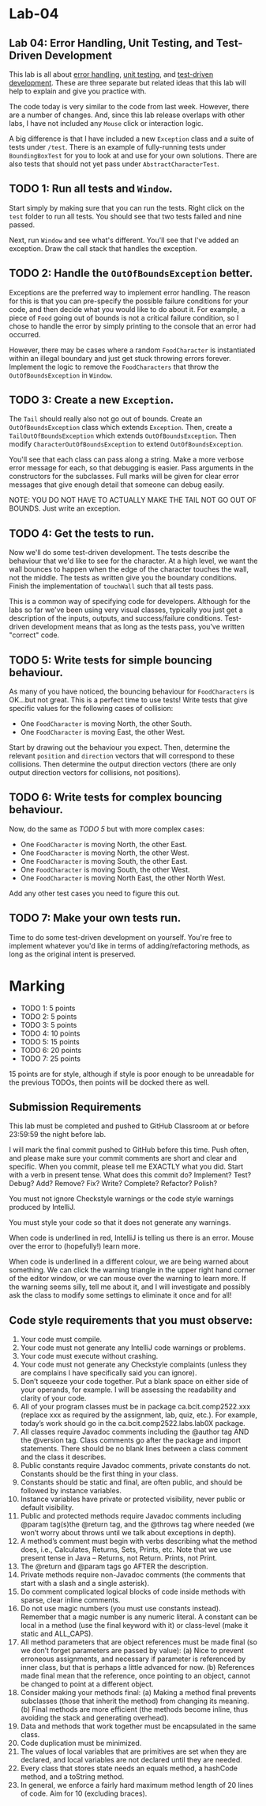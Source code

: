 # Lab-04
## Lab 04: Error Handling, Unit Testing, and Test-Driven Development
This lab is all about [error handling](https://www.w3schools.com/java/java_try_catch.asp), [unit testing](https://github.com/junit-team/junit4/wiki), and [test-driven development](https://www.ibm.com/garage/method/practices/code/practice_test_driven_development/). These are three separate but related ideas that this lab will help to explain and give you practice with.

The code today is very similar to the code from last week. However, there are a number of changes. And, since this lab release overlaps with other labs, I have not included any `Mouse` click or interaction logic.

A big difference is that I have included a new `Exception` class and a suite of tests under `/test`. There is an example of fully-running tests under `BoundingBoxTest` for you to look at and use for your own solutions. There are also tests that should not yet pass under `AbstractCharacterTest`.

## TODO 1: Run all tests and `Window`.
Start simply by making sure that you can run the tests. Right click on the `test` folder to run all tests. You should see that two tests failed and nine passed.

Next, run `Window` and see what's different. You'll see that I've added an exception. Draw the call stack that handles the exception.

## TODO 2: Handle the `OutOfBoundsException` better.
Exceptions are the preferred way to implement error handling. The reason for this is that you can pre-specify the possible failure conditions for your code, and then decide what you would like to do about it. For example, a piece of `Food` going out of bounds is not a critical failure condition, so I chose to handle the error by simply printing to the console that an error had occurred.

However, there may be cases where a random `FoodCharacter` is instantiated within an illegal boundary and just get stuck throwing errors forever. Implement the logic to remove the `FoodCharacters` that throw the `OutOfBoundsException` in `Window`.

## TODO 3: Create a new `Exception`.
The `Tail` should really also not go out of bounds. Create an `OutOfBoundsException` class which extends `Exception`. Then, create a `TailOutOfBoundsException` which extends `OutOfBoundsException`. Then modify `CharacterOutOfBoundsException` to extend `OutOfBoundsException`.

You'll see that each class can pass along a string. Make a more verbose error message for each, so that debugging is easier. Pass arguments in the constructors for the subclasses. Full marks will be given for clear error messages that give enough detail that someone can debug easily.

NOTE: YOU DO NOT HAVE TO ACTUALLY MAKE THE TAIL NOT GO OUT OF BOUNDS. Just write an exception.

## TODO 4: Get the tests to run.
Now we'll do some test-driven development. The tests describe the behaviour that we'd like to see for the character. At a high level, we want the wall bounces to happen when the edge of the character touches the wall, not the middle. The tests as written give you the boundary conditions. Finish the implementation of `touchWall` such that all tests pass.

This is a common way of specifying code for developers. Although for the labs so far we've been using very visual classes, typically you just get a description of the inputs, outputs, and success/failure conditions. Test-driven development means that as long as the tests pass, you've written "correct" code.

## TODO 5: Write tests for simple bouncing behaviour.
As many of you have noticed, the bouncing behaviour for `FoodCharacters` is OK...but not great. This is a perfect time to use tests! Write tests that give specific values for the following cases of collision:
- One `FoodCharacter` is moving North, the other South.
- One `FoodCharacter` is moving East, the other West.

Start by drawing out the behaviour you expect. Then, determine the relevant `position` and `direction` vectors that will correspond to these collisions. Then determine the output direction vectors (there are only output direction vectors for collisions, not positions).

## TODO 6: Write tests for complex bouncing behaviour.
Now, do the same as *TODO 5* but with more complex cases:
- One `FoodCharacter` is moving North, the other East.
- One `FoodCharacter` is moving North, the other West.
- One `FoodCharacter` is moving South, the other East.
- One `FoodCharacter` is moving South, the other West.
- One `FoodCharacter` is moving North East, the other North West.

Add any other test cases you need to figure this out.

## TODO 7: Make your own tests run.
Time to do some test-driven development on yourself. You're free to implement whatever you'd like in terms of adding/refactoring methods, as long as the original intent is preserved.

# Marking
- TODO 1: 5 points
- TODO 2: 5 points
- TODO 3: 5 points
- TODO 4: 10 points
- TODO 5: 15 points
- TODO 6: 20 points
- TODO 7: 25 points

15 points are for style, although if style is poor enough to be unreadable for the previous TODOs, then points will be docked there as well.

## Submission Requirements

This lab must be completed and pushed to GitHub Classroom at or before 23:59:59 the night before lab.

I will mark the final commit pushed to GitHub before this time. Push often, and please make sure your commit comments are short and clear and specific. When you commit, please tell me EXACTLY what you did. Start with a verb in present tense. What does this commit do? Implement? Test? Debug? Add? Remove? Fix? Write? Complete? Refactor? Polish?

You must not ignore Checkstyle warnings or the code style warnings produced by IntelliJ.

You must style your code so that it does not generate any warnings.

When code is underlined in red, IntelliJ is telling us there is an error. Mouse over the error to (hopefully!) learn more.

When code is underlined in a different colour, we are being warned about something. We can click the warning triangle in the upper right hand corner of the editor window, or we can mouse over the warning to learn more. If the warning seems silly, tell me about it, and I will investigate and possibly ask the class to modify some settings to eliminate it once and for all!

## Code style requirements that you must observe:
1. Your code must compile.
2. Your code must not generate any IntelliJ code warnings or problems.
3. Your code must execute without crashing.
4. Your code must not generate any Checkstyle complaints (unless they are complains I have specifically said you can ignore).
5. Don’t squeeze your code together. Put a blank space on either side of your operands, for example. I will be assessing the readability and clarity of your code.
6. All of your program classes must be in package ca.bcit.comp2522.xxx (replace xxx as required by the assignment, lab, quiz, etc.). For example, today’s work should go in the ca.bcit.comp2522.labs.lab0X package.
7. All classes require Javadoc comments including the @author tag AND the @version tag. Class comments go after the package and import statements. There should be no blank lines between a class comment and the class it describes.
8. Public constants require Javadoc comments, private constants do not. Constants should be the first thing in your class.
9. Constants should be static and final, are often public, and should be followed by instance variables.
10. Instance variables have private or protected visibility, never public or default visibility.
11. Public and protected methods require Javadoc comments including @param tag(s)the @return tag, and the @throws tag where needed (we won’t worry about throws until we talk about exceptions in depth).
12. A method’s comment must begin with verbs describing what the method does, i.e., Calculates, Returns, Sets, Prints, etc. Note that we use present tense in Java – Returns, not Return. Prints, not Print.
13. The @return and @param tags go AFTER the description.
14. Private methods require non-Javadoc comments (the comments that start with a slash and a single asterisk).
15. Do comment complicated logical blocks of code inside methods with sparse, clear inline comments.
16. Do not use magic numbers (you must use constants instead). Remember that a magic number is any numeric literal. A constant can be local in a method (use the final keyword with it) or class-level (make it static and ALL_CAPS).
17. All method parameters that are object references must be made final (so we don’t forget parameters are passed by value):
    (a) Nice to prevent erroneous assignments, and necessary if parameter is referenced by inner class, but that is perhaps a little advanced for now.
    (b) References made final mean that the reference, once pointing to an object, cannot be changed to point at a different object.
18. Consider making your methods final:
    (a) Making a method final prevents subclasses (those that inherit the method) from changing its meaning.
    (b) Final methods are more efficient (the methods become inline, thus avoiding the stack and generating overhead).
19. Data and methods that work together must be encapsulated in the same class.
20. Code duplication must be minimized.
21. The values of local variables that are primitives are set when they are declared, and local variables are not declared until they are needed.
22. Every class that stores state needs an equals method, a hashCode method, and a toString method.
23. In general, we enforce a fairly hard maximum method length of 20 lines of code. Aim for 10 (excluding braces).

